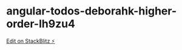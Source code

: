# angular-todos-deborahk-higher-order-lh9zu4

[Edit on StackBlitz ⚡️](https://stackblitz.com/edit/angular-todos-deborahk-higher-order-lh9zu4)
